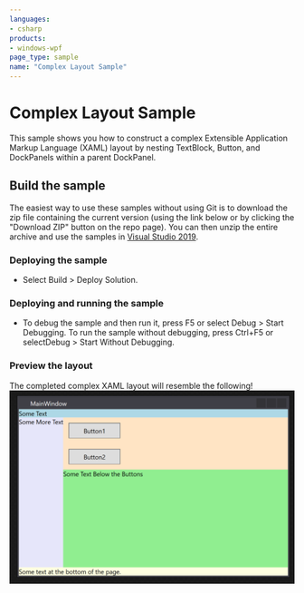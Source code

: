 ```yaml
---
languages:
- csharp
products:
- windows-wpf
page_type: sample
name: "Complex Layout Sample"
---
```

# Complex Layout Sample
This sample shows you how to construct a complex Extensible Application Markup Language (XAML) layout by nesting TextBlock, Button, and DockPanels within a parent DockPanel.

## Build the sample
The easiest way to use these samples without using Git is to download the zip file containing the current version (using the link below or by clicking the "Download ZIP" button on the repo page). You can then unzip the entire archive and use the samples in [Visual Studio 2019](https://www.visualstudio.com/wpf-vs).

### Deploying the sample
- Select Build > Deploy Solution. 

### Deploying and running the sample
- To debug the sample and then run it, press F5 or select Debug >  Start Debugging. To run the sample without debugging, press Ctrl+F5 or selectDebug > Start Without Debugging. 

### Preview the layout

The completed complex XAML layout will resemble the following!
![A Screen Shot from Visual Studio 2019 showing a rich user interface which is created with just a dozen lines of XAML](WPF_ComplexLayout_Resultant_UI.png?raw=true "A Screen Shot from Visual Studio 2019 showing a rich user interface which is created with just a dozen lines of XAML")



